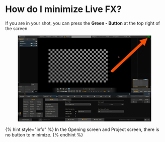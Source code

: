 # How do I minimize Live FX?

If you are in your shot, you can press the **Green - Button** at the top right of the screen.

<figure><img src="../../.gitbook/assets/image (94).png" alt=""><figcaption></figcaption></figure>

{% hint style="info" %}
In the Opening screen and Project screen, there is no button to minimize.
{% endhint %}

